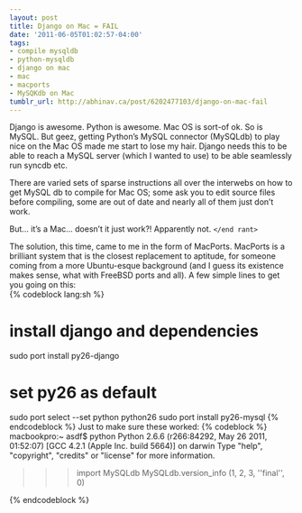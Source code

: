 ```yaml
---
layout: post
title: Django on Mac = FAIL
date: '2011-06-05T01:02:57-04:00'
tags:
- compile mysqldb
- python-mysqldb
- django on mac
- mac
- macports
- MySQKdb on Mac
tumblr_url: http://abhinav.ca/post/6202477103/django-on-mac-fail
---
```


Django is awesome. Python is awesome. Mac OS is sort-of ok. So is MySQL. But geez, getting Python’s MySQL connector (MySQLdb) to play nice on the Mac OS made me start to lose my hair. Django needs this to be able to reach a MySQL server (which I wanted to use) to be able seamlessly run syncdb etc.  
  
There are varied sets of sparse instructions all over the interwebs on how to get MySQL db to compile for Mac OS; some ask you to edit source files before compiling, some are out of date and nearly all of them just don’t work.  

But... it’s a Mac... doesn’t it just work?! Apparently not. `</end rant>`  
  
The solution, this time, came to me in the form of MacPorts. MacPorts is a brilliant system that is the closest replacement to aptitude, for someone coming from a more Ubuntu-esque background (and I guess its existence makes sense, what with FreeBSD ports and all). A few simple lines to get you going on this:  
{% codeblock lang:sh %}
# install django and dependencies
sudo port install py26-django
# set py26 as default
sudo port select --set python python26
sudo port install py26-mysql
{% endcodeblock %}
Just to make sure these worked:
{% codeblock %}
macbookpro:~ asdf$ python
Python 2.6.6 (r266:84292, May 26 2011, 01:52:07) 
[GCC 4.2.1 (Apple Inc. build 5664)] on darwin
Type "help", "copyright", "credits" or "license" for more information.
>>> import MySQLdb
>>> MySQLdb.version_info
(1, 2, 3, ''final'', 0)
>>>
{% endcodeblock %}